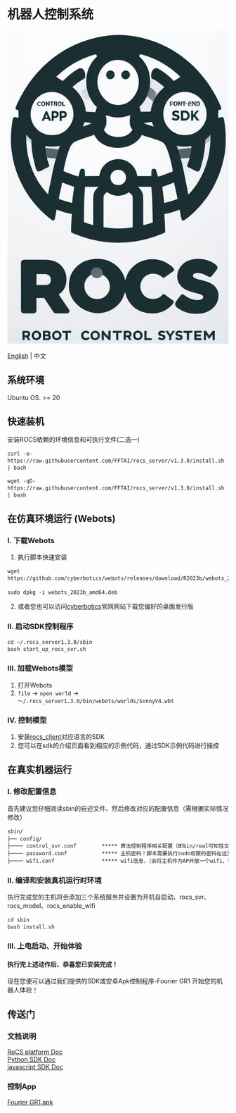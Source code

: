 # 机器人控制系统

![](assets/ico.jpg)

[English](./readme.md) | 中文

## 系统环境

Ubuntu OS. >= 20

## 快速装机

安装ROCS依赖的环境信息和可执行文件(二选一)

```shell
curl -o- https://raw.githubusercontent.com/FFTAI/rocs_server/v1.3.0/install.sh | bash
```

```shell
wget -qO- https://raw.githubusercontent.com/FFTAI/rocs_server/v1.3.0/install.sh | bash
```

## 在仿真环境运行 (Webots)

### I. 下载Webots

1. 执行脚本快速安装
```shell
wget https://github.com/cyberbotics/webots/releases/download/R2023b/webots_2023b_amd64.deb

sudo dpkg -i webots_2023b_amd64.deb
```

2. 或者您也可以访问[cyberbotics](https://www.cyberbotics.com/)官网网站下载您偏好的桌面发行版 


### II. 启动SDK控制程序
```shell
cd ~/.rocs_server1.3.0/sbin
bash start_up_rocs_svr.sh
```

### III. 加载Webots模型
1. 打开Webots
2. `file` -> `open world` -> `～/.rocs_server1.3.0/bin/webots/worlds/SonnyV4.wbt`

### IV. 控制模型
1. 安装[rocs_client](https://pypi.org/project/rocs-client/)对应语言的SDK
2. 您可以在sdk的介绍页面看到相应的示例代码，通过SDK示例代码进行操控

## 在真实机器运行

### I. 修改配置信息
首先建议您仔细阅读sbin的自述文件、然后修改对应的配置信息（需根据实际情况修改）
```markdown
sbin/
├── config/                          
├──── control_svr.conf        ***** 算法控制程序相关配置（即bin/real可知性文件的路径。如果您的文件与我不同。您需要按需修改）
├──── password.conf           ***** 主机密码！脚本需要执行sudo权限的密码在这里统一配置
├──── wifi.conf               ***** wifi信息，（会将主机作为AP开放一个wifi、客户端连接起wifi进行操控/注意这不是非必须，如果您其他保持同网段通讯的方案可以忽略该设置）
```

### II. 编译和安装真机运行时环境
执行完成您的主机将会添加三个系统服务并设置为开机自启动、rocs_svr、rocs_model、rocs_enable_wifi
```shell
cd sbin
bash install.sh
```

### III. 上电启动、开始体验

#### 执行完上述动作后、恭喜您已安装完成！ 
现在您便可以通过我们提供的SDK或安卓Apk控制程序-Fourier GR1 开始您的机器人体验！


## 传送门

### 文档说明
[RoCS platform Doc](http://fftai.github.io/)   
[Python SDK Doc](https://fftai.github.io/docs/sdk_py/)  
[javascript SDK Doc](https://fftai.github.io/docs/sdk_js/)  

### 控制App
[Fourier GR1.apk](https://github.com/FFTAI/rocs_app/releases/download/v1.1/ROCS-App-1.1.30.apk)
